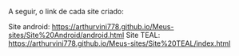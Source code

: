  A seguir, o link de cada site criado:

Site android: https://arthurvini778.github.io/Meus-sites/Site%20Android/android.html
Site TEAL: https://arthurvini778.github.io/Meus-sites/Site%20TEAL/index.html
